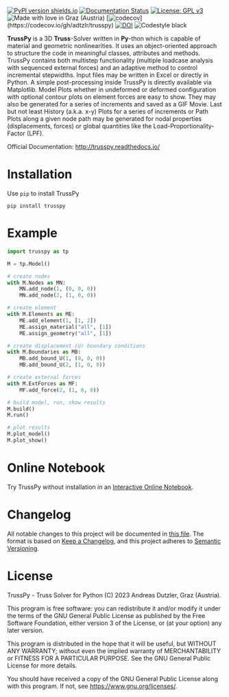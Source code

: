 [![PyPI version shields.io](https://img.shields.io/pypi/v/trusspy.svg)](https://pypi.python.org/pypi/trusspy/) [![Documentation Status](https://readthedocs.org/projects/trusspy/badge/?version=latest)](https://trusspy.readthedocs.io/en/latest/?badge=latest) [![License: GPL v3](https://img.shields.io/badge/License-GPLv3-blue.svg)](https://www.gnu.org/licenses/gpl-3.0) ![Made with love in Graz (Austria)](https://img.shields.io/badge/Made%20with%20%E2%9D%A4%EF%B8%8F%20in-Graz%20(Austria)-0c674a) [![codecov](https://codecov.io/gh/adtzlr/trusspy/branch/main/graph/badge.svg?token=__token__)](https://codecov.io/gh/adtzlr/trusspy) [![DOI](https://zenodo.org/badge/145743574.svg)](https://zenodo.org/badge/latestdoi/145743574) ![Codestyle black](https://img.shields.io/badge/code%20style-black-black)

**TrussPy** is a 3D **Truss**-Solver written in **Py**-thon which is capable of material and geometric nonlinearities. It uses an object-oriented approach to structure the code in meaningful classes, attributes and methods. TrussPy contains both multistep functionality (multiple loadcase analysis with sequenced external forces) and an adaptive method to control incremental stepwidths. Input files may be written in Excel or directly in Python. A simple post-processing inside TrussPy is directly available via Matplotlib. Model Plots whether in undeformed or deformed configuration with optional contour plots on element forces are easy to show. They may also be generated for a series of increments and saved as a GIF Movie. Last but not least History (a.k.a. x-y) Plots for a series of increments or Path Plots along a given node path may be generated for nodal properties (displacements, forces) or global quantities like the Load-Proportionality-Factor (LPF).
   
Official Documentation: http://trusspy.readthedocs.io/

# Installation
Use `pip` to install TrussPy

```
pip install trusspy
```

# Example
```python
import trusspy as tp

M = tp.Model()

# create nodes
with M.Nodes as MN:
    MN.add_node(1, (0, 0, 0))
    MN.add_node(2, (1, 0, 0))

# create element
with M.Elements as ME:
    ME.add_element(1, [1, 2])
    ME.assign_material("all", [1])
    ME.assign_geometry("all", [1])

# create displacement (U) boundary conditions
with M.Boundaries as MB:
    MB.add_bound_U(1, (0, 0, 0))
    MB.add_bound_U(2, (1, 0, 0))

# create external forces
with M.ExtForces as MF:
    MF.add_force(2, (1, 0, 0))

# build model, run, show results
M.build()
M.run()

# plot results
M.plot_model()
M.plot_show()
```
	
# Online Notebook
Try TrussPy without installation in an [Interactive Online Notebook](https://mybinder.org/v2/gh/adtzlr/trusspy/master?filepath=docs%2Fexamples%2Fe101_nb_interactive.ipynb).

# Changelog
All notable changes to this project will be documented in [this file](CHANGELOG.md). The format is based on [Keep a Changelog](https://keepachangelog.com/en/1.0.0/), and this project adheres to [Semantic Versioning](https://semver.org/spec/v2.0.0.html).

# License
TrussPy - Truss Solver for Python (C) 2023 Andreas Dutzler, Graz (Austria).

This program is free software: you can redistribute it and/or modify it under the terms of the GNU General Public License as published by the Free Software Foundation, either version 3 of the License, or (at your option) any later version.

This program is distributed in the hope that it will be useful, but WITHOUT ANY WARRANTY; without even the implied warranty of MERCHANTABILITY or FITNESS FOR A PARTICULAR PURPOSE. See the GNU General Public License for more details.

You should have received a copy of the GNU General Public License along with this program. If not, see <https://www.gnu.org/licenses/>.
